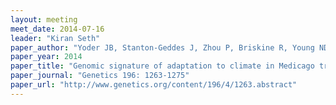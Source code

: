 ```yaml
---
layout: meeting
meet_date: 2014-07-16
leader: "Kiran Seth"
paper_author: "Yoder JB, Stanton-Geddes J, Zhou P, Briskine R, Young ND et al."
paper_year: 2014
paper_title: "Genomic signature of adaptation to climate in Medicago truncatula"
paper_journal: "Genetics 196: 1263-1275"
paper_url: "http://www.genetics.org/content/196/4/1263.abstract"
---
```

